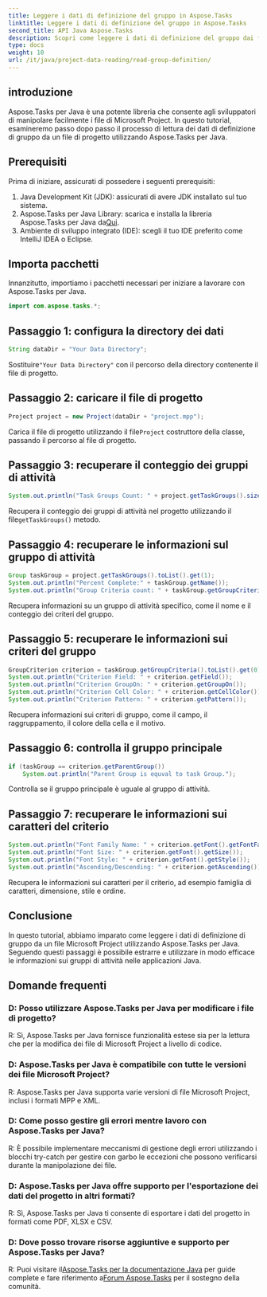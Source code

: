 ```yaml
---
title: Leggere i dati di definizione del gruppo in Aspose.Tasks
linktitle: Leggere i dati di definizione del gruppo in Aspose.Tasks
second_title: API Java Aspose.Tasks
description: Scopri come leggere i dati di definizione del gruppo dai file Microsoft Project utilizzando Aspose.Tasks per Java. Segui il nostro tutorial passo dopo passo.
type: docs
weight: 10
url: /it/java/project-data-reading/read-group-definition/
---
```

## introduzione
Aspose.Tasks per Java è una potente libreria che consente agli sviluppatori di manipolare facilmente i file di Microsoft Project. In questo tutorial, esamineremo passo dopo passo il processo di lettura dei dati di definizione di gruppo da un file di progetto utilizzando Aspose.Tasks per Java.
## Prerequisiti
Prima di iniziare, assicurati di possedere i seguenti prerequisiti:
1. Java Development Kit (JDK): assicurati di avere JDK installato sul tuo sistema.
2.  Aspose.Tasks per Java Library: scarica e installa la libreria Aspose.Tasks per Java da[Qui](https://releases.aspose.com/tasks/java/).
3. Ambiente di sviluppo integrato (IDE): scegli il tuo IDE preferito come IntelliJ IDEA o Eclipse.

## Importa pacchetti
Innanzitutto, importiamo i pacchetti necessari per iniziare a lavorare con Aspose.Tasks per Java.
```java
import com.aspose.tasks.*;
```
## Passaggio 1: configura la directory dei dati
```java
String dataDir = "Your Data Directory";
```
 Sostituire`"Your Data Directory"` con il percorso della directory contenente il file di progetto.
## Passaggio 2: caricare il file di progetto
```java
Project project = new Project(dataDir + "project.mpp");
```
 Carica il file di progetto utilizzando il file`Project` costruttore della classe, passando il percorso al file di progetto.
## Passaggio 3: recuperare il conteggio dei gruppi di attività
```java
System.out.println("Task Groups Count: " + project.getTaskGroups().size());
```
 Recupera il conteggio dei gruppi di attività nel progetto utilizzando il file`getTaskGroups()` metodo.
## Passaggio 4: recuperare le informazioni sul gruppo di attività
```java
Group taskGroup = project.getTaskGroups().toList().get(1);
System.out.println("Percent Complete:" + taskGroup.getName());
System.out.println("Group Criteria count: " + taskGroup.getGroupCriteria().size());
```
Recupera informazioni su un gruppo di attività specifico, come il nome e il conteggio dei criteri del gruppo.
## Passaggio 5: recuperare le informazioni sui criteri del gruppo
```java
GroupCriterion criterion = taskGroup.getGroupCriteria().toList().get(0);
System.out.println("Criterion Field: " + criterion.getField());
System.out.println("Criterion GroupOn: " + criterion.getGroupOn());
System.out.println("Criterion Cell Color: " + criterion.getCellColor());
System.out.println("Criterion Pattern: " + criterion.getPattern());
```
Recupera informazioni sui criteri di gruppo, come il campo, il raggruppamento, il colore della cella e il motivo.
## Passaggio 6: controlla il gruppo principale
```java
if (taskGroup == criterion.getParentGroup())
    System.out.println("Parent Group is equval to task Group.");
```
Controlla se il gruppo principale è uguale al gruppo di attività.
## Passaggio 7: recuperare le informazioni sui caratteri del criterio
```java
System.out.println("Font Family Name: " + criterion.getFont().getFontFamily());
System.out.println("Font Size: " + criterion.getFont().getSize());
System.out.println("Font Style: " + criterion.getFont().getStyle());
System.out.println("Ascending/Descending: " + criterion.getAscending());
```
Recupera le informazioni sui caratteri per il criterio, ad esempio famiglia di caratteri, dimensione, stile e ordine.

## Conclusione
In questo tutorial, abbiamo imparato come leggere i dati di definizione di gruppo da un file Microsoft Project utilizzando Aspose.Tasks per Java. Seguendo questi passaggi è possibile estrarre e utilizzare in modo efficace le informazioni sui gruppi di attività nelle applicazioni Java.
## Domande frequenti
### D: Posso utilizzare Aspose.Tasks per Java per modificare i file di progetto?
R: Sì, Aspose.Tasks per Java fornisce funzionalità estese sia per la lettura che per la modifica dei file di Microsoft Project a livello di codice.
### D: Aspose.Tasks per Java è compatibile con tutte le versioni dei file Microsoft Project?
R: Aspose.Tasks per Java supporta varie versioni di file Microsoft Project, inclusi i formati MPP e XML.
### D: Come posso gestire gli errori mentre lavoro con Aspose.Tasks per Java?
R: È possibile implementare meccanismi di gestione degli errori utilizzando i blocchi try-catch per gestire con garbo le eccezioni che possono verificarsi durante la manipolazione dei file.
### D: Aspose.Tasks per Java offre supporto per l'esportazione dei dati del progetto in altri formati?
R: Sì, Aspose.Tasks per Java ti consente di esportare i dati del progetto in formati come PDF, XLSX e CSV.
### D: Dove posso trovare risorse aggiuntive e supporto per Aspose.Tasks per Java?
 R: Puoi visitare il[Aspose.Tasks per la documentazione Java](https://reference.aspose.com/tasks/java/) per guide complete e fare riferimento a[Forum Aspose.Tasks](https://forum.aspose.com/c/tasks/15) per il sostegno della comunità.